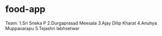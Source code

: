 # food-app

Team:
1.Sri Sneka P
2.Durgaprasad Meesala
3.Ajay Dilip Kharat
4.Anuhya Muppavarapu
5.Tejashri labhsetwar
